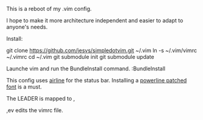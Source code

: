 This is a reboot of my .vim config.

I hope to make it more architecture independent and easier to adapt to
anyone's needs.

Install:

git clone https://github.com/jesvs/simpledotvim.git ~/.vim
ln -s ~/.vim/vimrc ~/.vimrc
cd ~/.vim
git submodule init
git submodule update

Launche vim and run the BundleInstall command.
:BundleInstall

This config uses [airline](https://github.com/bling/vim-airline) for
the status bar.
Installing a [powerline patched font](https://github.com/Lokaltog/powerline-fonts)
is a must.

The LEADER is mapped to ,

,ev edits the vimrc file.
